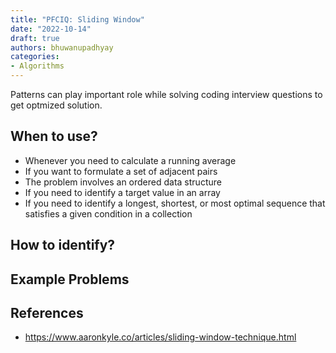 ```yaml
---
title: "PFCIQ: Sliding Window"
date: "2022-10-14"
draft: true
authors: bhuwanupadhyay
categories:
- Algorithms
---
```


Patterns can play important role while solving coding interview questions to get optmized solution.

<!--more-->

## When to use?

- Whenever you need to calculate a running average
- If you want to formulate a set of adjacent pairs
- The problem involves an ordered data structure
- If you need to identify a target value in an array
- If you need to identify a longest, shortest, or most optimal sequence that satisfies a given condition in a collection

## How to identify?

## Example Problems



## References
- https://www.aaronkyle.co/articles/sliding-window-technique.html